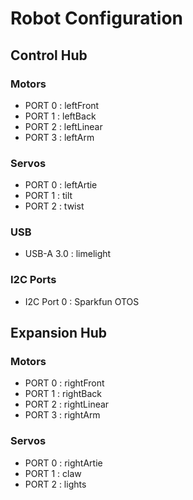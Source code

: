 # Robot Configuration
## Control Hub
### Motors
- PORT 0 : leftFront
- PORT 1 : leftBack
- PORT 2 : leftLinear
- PORT 3 : leftArm
### Servos
- PORT 0 : leftArtie
- PORT 1 : tilt
- PORT 2 : twist
### USB
- USB-A 3.0 : limelight
### I2C Ports
- I2C Port 0 : Sparkfun OTOS

## Expansion Hub
### Motors
- PORT 0 : rightFront
- PORT 1 : rightBack
- PORT 2 : rightLinear
- PORT 3 : rightArm
### Servos
- PORT 0 : rightArtie
- PORT 1 : claw
- PORT 2 : lights

